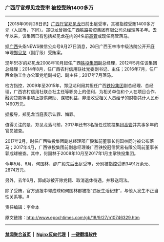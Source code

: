 ### 广西厅官郑见龙受审 被控受贿1400多万
------------------------

<p>【2018年09月28日讯】<a href="http://www.epochtimes.com/gb/tag/%E5%B9%BF%E8%A5%BF.html">广西</a><a href="http://www.epochtimes.com/gb/tag/%E5%8E%85%E5%AE%98.html">厅官</a><a href="http://www.epochtimes.com/gb/tag/%E9%83%91%E8%A7%81%E9%BE%99.html">郑见龙</a>日前出庭受审，其被指控受贿1400多万元（人民币，下同）。郑见龙曾担任广西铁路投资集团有限公司总经理等多年。去年以来，该集团已有包括郑见龙在内的4名前<a href="http://www.epochtimes.com/gb/tag/%E9%AB%98%E7%AE%A1.html">高管</a>或现任高管落马。</p>
<p>据<a href="http://www.epochtimes.com/gb/tag/%E5%B9%BF%E8%A5%BF.html">广西</a>头条NEWS微信公众号9月27日消息，26日广西玉林市中级法院公开开庭审理<a href="http://www.epochtimes.com/gb/tag/%E9%83%91%E8%A7%81%E9%BE%99.html">郑见龙</a>（副厅级）受贿案。</p>
<p>现年55岁的郑见龙2008年10月起任广西<a href="http://www.epochtimes.com/gb/tag/%E9%93%81%E6%8A%95%E9%9B%86%E5%9B%A2.html">铁投集团</a>副总经理，2012年5月任该集团总经理；2014年8月，任广西农村信用联社党委副书记、主任；2016年7月，任广西金融工作办公室党组副书记、副主任；2017年7月落马。</p>
<p>检方指控，2009年至2015年，郑见龙利用其担任广西<a href="http://www.epochtimes.com/gb/tag/%E9%93%81%E6%8A%95%E9%9B%86%E5%9B%A2.html">铁投集团</a>副总经理、总经理，广西农村信用社联合社主任等职务上的便利，为相关单位和个人在项目合作、融资贷款等事项上提供帮助、谋取利益，非法收受相关人员给予的财物共计人民币1460万元。</p>
<p>据报导，郑见龙当庭表示认罪、悔罪。</p>
<p>值得关注的是，郑见龙落马前，2017年还有3名担任过铁投集团<a href="http://www.epochtimes.com/gb/tag/%E9%AB%98%E7%AE%A1.html">高管</a>并共事多年的官员被查。</p>
<p>2017年2月，时任广西铁投集团副总经理邵广毅和前董事长何国林同时被公布落马；2017年4月，广西铁投集团前副总经理兼广西铁投冠信贸易有限公司前董事长郭成球被查。其中，何国林于2008年10月至2017年1月主掌铁投集团。</p>
<p>今年5月、6月，何国林、邵广毅先后出庭受审，分别被指控受贿3491万余元、2874万元。</p>
<p>另外，去年6月，郭成球被开除党籍、取消退休待遇，并移送司法。</p>
<p>除了受贿，官方通报中郭成球和何国林都被指“违反生活纪律”，与他人发生不正当性关系等。#</p>
<p>责任编辑：李金本</p>

原文链接：http://www.epochtimes.com/gb/18/9/27/n10746329.htm


------------------------
#### [禁闻聚合首页](https://github.com/gfw-breaker/banned-news/blob/master/README.md) &nbsp;|&nbsp; [Nginx反向代理](https://github.com/gfw-breaker/open-proxy/blob/master/README.md) &nbsp;|&nbsp; [一键翻墙软件](https://github.com/gfw-breaker/nogfw/blob/master/README.md)